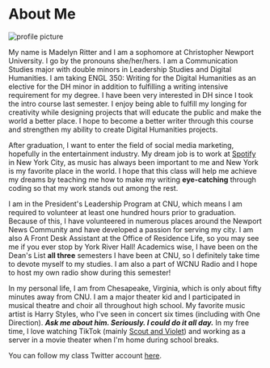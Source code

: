 # About Me

![profile picture](https://madelynritter.github.io/Madelyns-Blog/images/profile.jpg)

My name is Madelyn Ritter and I am a sophomore at Christopher Newport University. I go by the pronouns she/her/hers. I am a Communication Studies major with double minors in Leadership Studies and Digital Humanities. I am taking ENGL 350: Writing for the Digital Humanities as an elective for the DH minor in addition to fulfilling a writing intensive requirement for my degree. I have been very interested in DH since I took the intro course last semester. I enjoy being able to fulfill my longing for creativity while designing projects that will educate the public and make the world a better place. I hope to become a better writer through this course and strengthen my ability to create Digital Humanities projects.


After graduation, I want to enter the field of social media marketing, hopefully in the entertainment industry. My dream job is to work at [Spotify]( https://open.spotify.com/user/madelynn_66?si=22cb1ea8a89b4528) in New York City, as music has always been important to me and New York is my favorite place in the world. I hope that this class will help me achieve my dreams by teaching me how to make my writing **eye-catching** through coding so that my work stands out among the rest.

I am in the President's Leadership Program at CNU, which means I am required to volunteer at least one hundred hours prior to graduation. Because of this, I have volunteered in numerous places around the Newport News Community and have developed a passion for serving my city. I am also A Front Desk Assistant at the Office of Residence Life, so you may see me if you ever stop by York River Hall! Academics wise, I have been on the Dean's List **all three** semesters I have been at CNU, so I definitely take time to devote myself to my studies. I am also a part of WCNU Radio and I hope to host my own radio show during this semester!

In my personal life, I am from Chesapeake, Virginia, which is only about fifty minutes away from CNU. I am a major theater kid and I participated in musical theatre and choir all throughout high school. My favorite music artist is Harry Styles, who I've seen in concert six times (including with One Direction). **_Ask me about him. Seriously. I could do it all day._** In my free time, I love watching TikTok (mainly [Scout and Violet](https://www.tiktok.com/@maiaknight?lang=en)) and working as a server in a movie theater when I'm home during school breaks.

You can follow my class Twitter account [here](https://twitter.com/madelyn_DH).
